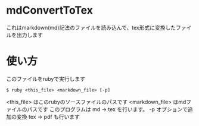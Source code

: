# mdConvertToTex

これはmarkdown(md)記法のファイルを読み込んで、tex形式に変換したファイルを出力します

# 使い方

このファイルをrubyで実行します
	
	$ ruby <this_file> <markdown_file> [-p]

<this_file> はこのrubyのソースファイルのパスです
<markdown_file> はmdファイルのパスです
このプログラムは md -> tex を行います。
-p オプションで追加の変換 tex -> pdf も行います

